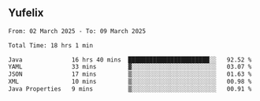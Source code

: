## Yufelix

<!--START_SECTION:waka-->

```txt
From: 02 March 2025 - To: 09 March 2025

Total Time: 18 hrs 1 min

Java              16 hrs 40 mins  ███████████████████████░░   92.52 %
YAML              33 mins         ▓░░░░░░░░░░░░░░░░░░░░░░░░   03.07 %
JSON              17 mins         ▒░░░░░░░░░░░░░░░░░░░░░░░░   01.63 %
XML               10 mins         ▒░░░░░░░░░░░░░░░░░░░░░░░░   00.98 %
Java Properties   9 mins          ▒░░░░░░░░░░░░░░░░░░░░░░░░   00.91 %
```

<!--END_SECTION:waka-->

